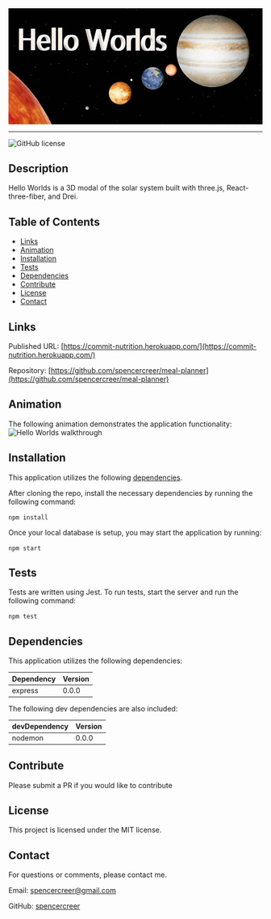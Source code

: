<div style="display: flex; justify-content: left;">
<img src="./public/img/Hello_Worlds.jpg" width="600">
</div>

____


![GitHub license](https://img.shields.io/badge/license-MIT-blue.svg)

## Description

Hello Worlds is a 3D modal of the solar system built with three.js, React-three-fiber, and Drei.

## Table of Contents
* [Links](#links)
* [Animation](#animation)
* [Installation](#installations) 
* [Tests](#tests)
* [Dependencies](#dependencies)  
* [Contribute](#contribute) 
* [License](#license)
* [Contact](#contact)

## Links
Published URL: [https://commit-nutrition.herokuapp.com/](https://commit-nutrition.herokuapp.com/)

Repository: [https://github.com/spencercreer/meal-planner](https://github.com/spencercreer/meal-planner)

## Animation
The following animation demonstrates the application functionality:<br>
![Hello Worlds walkthrough](./assets/Hello_Worlds.gif)

## Installation
This application utilizes the following [dependencies](#dependencies).

After cloning the repo, install the necessary dependencies by running the following command:
  ```
  npm install
  ```
Once your local database is setup, you may start the application by running:
  ```
  npm start
  ```

## Tests
Tests are written using Jest. To run tests, start the server and run the following command:

  ```
  npm test
  ```
## Dependencies

This application utilizes the following dependencies:

|Dependency           |Version    |
|---------------------|-----------|
|express              |0.0.0      |

The following dev dependencies are also included:

|devDependency        |Version    |
|---------------------|-----------|
|nodemon              |0.0.0      |

## Contribute
Please submit a PR if you would like to contribute

## License
This project is licensed under the MIT license.

## Contact
For questions or comments, please contact me.

Email: <a href="mailto: spencercreer@gmail.com" target="_blank">spencercreer@gmail.com</a>

GitHub: [spencercreer](https://github.com/spencercreer/)
